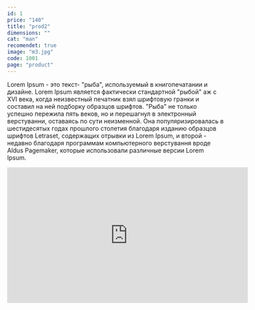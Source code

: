 ```yaml
---
id: 1
price: "140"
title: "prod2"
dimensions: ""
cat: "man"
recomendet: true
image: "m3.jpg"
code: 1001
page: "product"
---
```


Lorem Ipsum - это текст- "рыба", используемый в книгопечатании и дизайне. Lorem Ipsum является фактически стандартной "рыбой" аж с XVI века, когда неизвестный печатник взял шрифтовую гранки и составил на ней подборку образцов шрифтов. "Рыба" не только успешно пережила пять веков, но и перешагнул в электронный верстуванни, оставаясь по сути неизменной. Она популяризировалась в шестидесятых годах прошлого столетия благодаря изданию образцов шрифтов Letraset, содержащих отрывки из Lorem Ipsum, и второй - недавно благодаря программам компьютерного верстування вроде Aldus Pagemaker, которые использовали различные версии Lorem Ipsum.

<iframe width="560" height="315" src="https://www.youtube.com/embed/4n0xNbfJLR8" frameborder="0" allowfullscreen></iframe>
